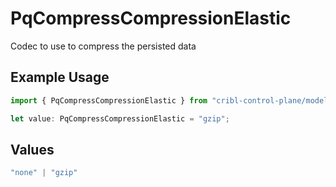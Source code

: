 # PqCompressCompressionElastic

Codec to use to compress the persisted data

## Example Usage

```typescript
import { PqCompressCompressionElastic } from "cribl-control-plane/models/operations";

let value: PqCompressCompressionElastic = "gzip";
```

## Values

```typescript
"none" | "gzip"
```